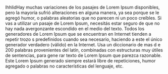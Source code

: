 lhhlidHay muchas variaciones de los pasajes de Lorem Ipsum disponibles, 
pero la mayoría sufrió alteraciones en alguna manera, ya sea porque se le agregó humor, o palabras aleatorias que no parecen ni un poco creíbles. Si vas a utilizar un pasaje de Lorem
 Ipsum, necesitás estar seguro de que no hay nada avergonzante escondido en el medio del texto. Todos los generadores de Lorem Ipsum que se encuentran en Internet tienden a repetir trozo
 s predefinidos cuando sea necesario, haciendo a este el único generador verdadero (válido) en la Internet. Usa un diccionario de mas d
 e 200 palabras provenientes del latín, combinadas con estructuras muy útiles de sentencias, para gene
 rar texto de Lorem Ipsum que parezca razonable. Este Lorem Ipsum generado siempre estará libre de repeticiones, humor agregado o palabras no características del lenguaje, etc.
